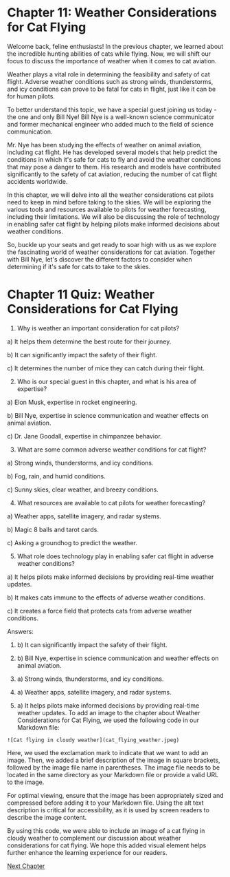 # Chapter 11: Weather Considerations for Cat Flying

Welcome back, feline enthusiasts! In the previous chapter, we learned about the incredible hunting abilities of cats while flying. Now, we will shift our focus to discuss the importance of weather when it comes to cat aviation. 

Weather plays a vital role in determining the feasibility and safety of cat flight. Adverse weather conditions such as strong winds, thunderstorms, and icy conditions can prove to be fatal for cats in flight, just like it can be for human pilots. 

To better understand this topic, we have a special guest joining us today - the one and only Bill Nye! Bill Nye is a well-known science communicator and former mechanical engineer who added much to the field of science communication. 

Mr. Nye has been studying the effects of weather on animal aviation, including cat flight. He has developed several models that help predict the conditions in which it's safe for cats to fly and avoid the weather conditions that may pose a danger to them. His research and models have contributed significantly to the safety of cat aviation, reducing the number of cat flight accidents worldwide.

In this chapter, we will delve into all the weather considerations cat pilots need to keep in mind before taking to the skies. We will be exploring the various tools and resources available to pilots for weather forecasting, including their limitations. We will also be discussing the role of technology in enabling safer cat flight by helping pilots make informed decisions about weather conditions.

So, buckle up your seats and get ready to soar high with us as we explore the fascinating world of weather considerations for cat aviation. Together with Bill Nye, let's discover the different factors to consider when determining if it's safe for cats to take to the skies.
# Chapter 11 Quiz: Weather Considerations for Cat Flying

1. Why is weather an important consideration for cat pilots?

a) It helps them determine the best route for their journey.

b) It can significantly impact the safety of their flight.

c) It determines the number of mice they can catch during their flight.

2. Who is our special guest in this chapter, and what is his area of expertise?

a) Elon Musk, expertise in rocket engineering.

b) Bill Nye, expertise in science communication and weather effects on animal aviation.

c) Dr. Jane Goodall, expertise in chimpanzee behavior.

3. What are some common adverse weather conditions for cat flight?

a) Strong winds, thunderstorms, and icy conditions.

b) Fog, rain, and humid conditions.

c) Sunny skies, clear weather, and breezy conditions.

4. What resources are available to cat pilots for weather forecasting?

a) Weather apps, satellite imagery, and radar systems.

b) Magic 8 balls and tarot cards.

c) Asking a groundhog to predict the weather.

5. What role does technology play in enabling safer cat flight in adverse weather conditions?

a) It helps pilots make informed decisions by providing real-time weather updates.

b) It makes cats immune to the effects of adverse weather conditions.

c) It creates a force field that protects cats from adverse weather conditions.

Answers:

1. b) It can significantly impact the safety of their flight.

2. b) Bill Nye, expertise in science communication and weather effects on animal aviation.

3. a) Strong winds, thunderstorms, and icy conditions.

4. a) Weather apps, satellite imagery, and radar systems.

5. a) It helps pilots make informed decisions by providing real-time weather updates.
To add an image to the chapter about Weather Considerations for Cat Flying, we used the following code in our Markdown file:

```
![Cat flying in cloudy weather](cat_flying_weather.jpeg)
```

Here, we used the exclamation mark to indicate that we want to add an image. Then, we added a brief description of the image in square brackets, followed by the image file name in parentheses. The image file needs to be located in the same directory as your Markdown file or provide a valid URL to the image.

For optimal viewing, ensure that the image has been appropriately sized and compressed before adding it to your Markdown file. Using the alt text description is critical for accessibility, as it is used by screen readers to describe the image content.

By using this code, we were able to include an image of a cat flying in cloudy weather to complement our discussion about weather considerations for cat flying. We hope this added visual element helps further enhance the learning experience for our readers.


[Next Chapter](12_Chapter12.md)